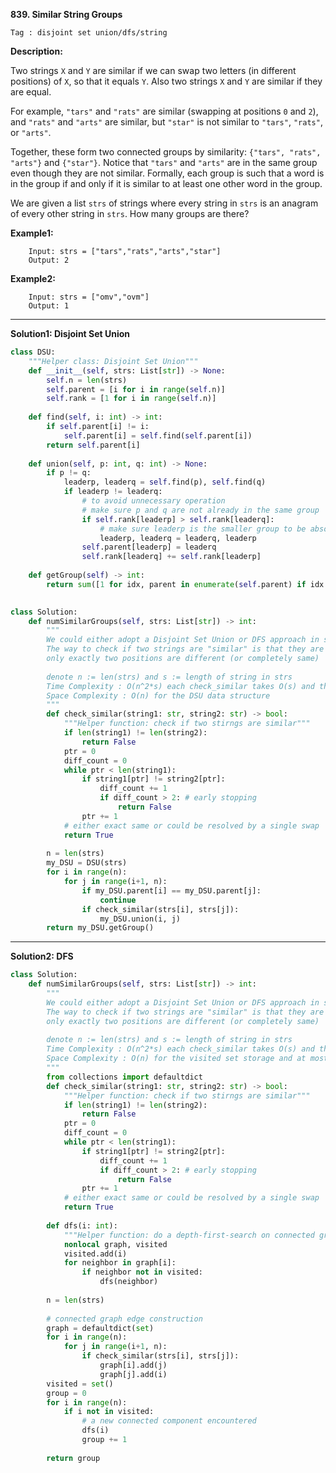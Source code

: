 **839. Similar String Groups**

```Tag : disjoint set union/dfs/string```

**Description:**

Two strings ```X``` and ```Y``` are similar if we can swap two letters (in different positions) of ```X```, so that it equals ```Y```. Also two strings ```X``` and ```Y``` are similar if they are equal.

For example, ```"tars"``` and ```"rats"``` are similar (swapping at positions ```0``` and ```2```), and ```"rats"``` and ```"arts"``` are similar, but ```"star"``` is not similar to ```"tars"```, ```"rats"```, or ```"arts"```.

Together, these form two connected groups by similarity: ```{"tars", "rats", "arts"}``` and ```{"star"}```.  Notice that ```"tars"``` and ```"arts"``` are in the same group even though they are not similar.  Formally, each group is such that a word is in the group if and only if it is similar to at least one other word in the group.

We are given a list ```strs``` of strings where every string in ```strs``` is an anagram of every other string in ```strs```. How many groups are there?

**Example1:**

        Input: strs = ["tars","rats","arts","star"]
        Output: 2

**Example2:**

        Input: strs = ["omv","ovm"]
        Output: 1
    
-----------

**Solution1: Disjoint Set Union**

```python
class DSU:
    """Helper class: Disjoint Set Union"""
    def __init__(self, strs: List[str]) -> None:
        self.n = len(strs)
        self.parent = [i for i in range(self.n)]
        self.rank = [1 for i in range(self.n)]
    
    def find(self, i: int) -> int:
        if self.parent[i] != i:
            self.parent[i] = self.find(self.parent[i])
        return self.parent[i]
    
    def union(self, p: int, q: int) -> None:
        if p != q:
            leaderp, leaderq = self.find(p), self.find(q)
            if leaderp != leaderq:
                # to avoid unnecessary operation
                # make sure p and q are not already in the same group
                if self.rank[leaderp] > self.rank[leaderq]:
                    # make sure leaderp is the smaller group to be absorbed
                    leaderp, leaderq = leaderq, leaderp
                self.parent[leaderp] = leaderq
                self.rank[leaderq] += self.rank[leaderp]
    
    def getGroup(self) -> int:
        return sum([1 for idx, parent in enumerate(self.parent) if idx == parent])
            

class Solution:
    def numSimilarGroups(self, strs: List[str]) -> int:
        """
        We could either adopt a Disjoint Set Union or DFS approach in solving this problem
        The way to check if two strings are "similar" is that they are of same length and
        only exactly two positions are different (or completely same)
        
        denote n := len(strs) and s := length of string in strs
        Time Complexity : O(n^2*s) each check_similar takes O(s) and there are O(n^2) pairs we need to try union
        Space Complexity : O(n) for the DSU data structure
        """
        def check_similar(string1: str, string2: str) -> bool:
            """Helper function: check if two stirngs are similar"""
            if len(string1) != len(string2):
                return False
            ptr = 0
            diff_count = 0
            while ptr < len(string1):
                if string1[ptr] != string2[ptr]:
                    diff_count += 1
                    if diff_count > 2: # early stopping
                        return False
                ptr += 1
            # either exact same or could be resolved by a single swap
            return True
        
        n = len(strs)
        my_DSU = DSU(strs)
        for i in range(n):
            for j in range(i+1, n):
                if my_DSU.parent[i] == my_DSU.parent[j]:
                    continue
                if check_similar(strs[i], strs[j]):
                    my_DSU.union(i, j)
        return my_DSU.getGroup()
```

-----------

**Solution2: DFS**

```python
class Solution:
    def numSimilarGroups(self, strs: List[str]) -> int:
        """
        We could either adopt a Disjoint Set Union or DFS approach in solving this problem
        The way to check if two strings are "similar" is that they are of same length and
        only exactly two positions are different (or completely same)
        
        denote n := len(strs) and s := length of string in strs
        Time Complexity : O(n^2*s) each check_similar takes O(s) and there are O(n^2) pairs to be checked in graph construction
        Space Complexity : O(n) for the visited set storage and at most dfs recursion stack height
        """
        from collections import defaultdict
        def check_similar(string1: str, string2: str) -> bool:
            """Helper function: check if two stirngs are similar"""
            if len(string1) != len(string2):
                return False
            ptr = 0
            diff_count = 0
            while ptr < len(string1):
                if string1[ptr] != string2[ptr]:
                    diff_count += 1
                    if diff_count > 2: # early stopping
                        return False
                ptr += 1
            # either exact same or could be resolved by a single swap
            return True
    
        def dfs(i: int):
            """Helper function: do a depth-first-search on connected graph"""
            nonlocal graph, visited
            visited.add(i)
            for neighbor in graph[i]:
                if neighbor not in visited:
                    dfs(neighbor)
                    
        n = len(strs)    
        
        # connected graph edge construction
        graph = defaultdict(set)
        for i in range(n):
            for j in range(i+1, n):
                if check_similar(strs[i], strs[j]):
                    graph[i].add(j)
                    graph[j].add(i)
        visited = set()
        group = 0
        for i in range(n):
            if i not in visited:
                # a new connected component encountered
                dfs(i)
                group += 1
                    
        return group
```
